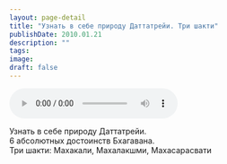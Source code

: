 ```yaml
---
layout: page-detail
title: "Узнать в себе природу Даттатрейи. Три шакти"
publishDate: 2010.01.21
description: ""
tags:
image:
draft: false
---
```


<audio title="2010.01.21 - Узнать в себе природу Даттатрейи. Три шакти.mp3" src="/upload/iblock/063/0638ff3b0a905359e8348d34ed5d511b.mp3" controls=""></audio>

 Узнать в себе природу Даттатрейи.   
 6 абсолютных достоинств Бхагавана.  
 Три шакти: Махакали, Махалакшми, Махасарасвати   

  
